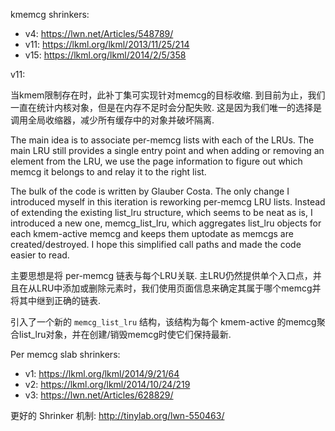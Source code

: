 


kmemcg shrinkers: 

* v4: https://lwn.net/Articles/548789/
* v11: https://lkml.org/lkml/2013/11/25/214
* v15: https://lkml.org/lkml/2014/2/5/358

v11: 

当kmem限制存在时，此补丁集可实现针对memcg的目标收缩.  到目前为止，我们一直在统计内核对象，但是在内存不足时会分配失败. 这是因为我们唯一的选择是调用全局收缩器，减少所有缓存中的对象并破坏隔离. 

The main idea is to associate per-memcg lists with each of the LRUs. The main LRU still provides a single entry point and when adding or removing an element from the LRU, we use the page information to figure out which memcg it belongs to and relay it to the right list.

The bulk of the code is written by Glauber Costa. The only change I introduced myself in this iteration is reworking per-memcg LRU lists. Instead of extending the existing list_lru structure, which seems to be neat as is, I introduced a new one, memcg_list_lru, which aggregates list_lru objects for each kmem-active memcg and keeps them uptodate as memcgs are created/destroyed. I hope this simplified call paths and made the code easier to read.

主要思想是将 per-memcg 链表与每个LRU关联.  主LRU仍然提供单个入口点，并且在从LRU中添加或删除元素时，我们使用页面信息来确定其属于哪个memcg并将其中继到正确的链表. 

引入了一个新的 `memcg_list_lru` 结构，该结构为每个 kmem-active 的memcg聚合list_lru对象，并在创建/销毁memcg时使它们保持最新. 







Per memcg slab shrinkers: 

* v1: https://lkml.org/lkml/2014/9/21/64
* v2: https://lkml.org/lkml/2014/10/24/219
* v3: https://lwn.net/Articles/628829/

更好的 Shrinker 机制: http://tinylab.org/lwn-550463/